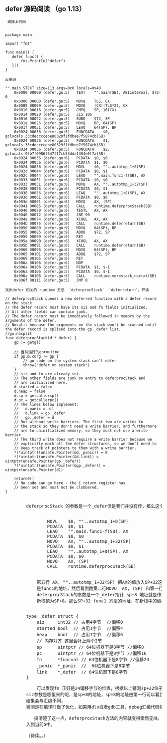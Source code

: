 ## defer 源码阅读 （go 1.13）
     
     直接上代码
  
 ```$xslt

package main

import "fmt"

func main() {
	defer func() {
		fmt.Println("defer")
	}()
}

```

    反编译
    
```
"".main STEXT size=113 args=0x0 locals=0x48
	0x0000 00000 (defer.go:5)	TEXT	"".main(SB), ABIInternal, $72-0
	0x0000 00000 (defer.go:5)	MOVQ	TLS, CX
	0x0009 00009 (defer.go:5)	MOVQ	(CX)(TLS*2), CX
	0x0010 00016 (defer.go:5)	CMPQ	SP, 16(CX)
	0x0014 00020 (defer.go:5)	JLS	106
	0x0016 00022 (defer.go:5)	SUBQ	$72, SP
	0x001a 00026 (defer.go:5)	MOVQ	BP, 64(SP)
	0x001f 00031 (defer.go:5)	LEAQ	64(SP), BP
	0x0024 00036 (defer.go:5)	FUNCDATA	$0, gclocals·33cdeccccebe80329f1fdbee7f5874cb(SB)
	0x0024 00036 (defer.go:5)	FUNCDATA	$1, gclocals·33cdeccccebe80329f1fdbee7f5874cb(SB)
	0x0024 00036 (defer.go:5)	FUNCDATA	$2, gclocals·9fb7f0986f647f17cb53dda1484e0f7a(SB)
	0x0024 00036 (defer.go:6)	PCDATA	$0, $0
	0x0024 00036 (defer.go:6)	PCDATA	$1, $0
	0x0024 00036 (defer.go:6)	MOVL	$0, ""..autotmp_1+8(SP)
	0x002c 00044 (defer.go:6)	PCDATA	$0, $1
	0x002c 00044 (defer.go:6)	LEAQ	"".main.func1·f(SB), AX
	0x0033 00051 (defer.go:6)	PCDATA	$0, $0
	0x0033 00051 (defer.go:6)	MOVQ	AX, ""..autotmp_1+32(SP)
	0x0038 00056 (defer.go:6)	PCDATA	$0, $1
	0x0038 00056 (defer.go:6)	LEAQ	""..autotmp_1+8(SP), AX
	0x003d 00061 (defer.go:6)	PCDATA	$0, $0
	0x003d 00061 (defer.go:6)	MOVQ	AX, (SP)
	0x0041 00065 (defer.go:6)	CALL	runtime.deferprocStack(SB)
	0x0046 00070 (defer.go:6)	TESTL	AX, AX
	0x0048 00072 (defer.go:6)	JNE	90
	0x004a 00074 (defer.go:9)	XCHGL	AX, AX
	0x004b 00075 (defer.go:9)	CALL	runtime.deferreturn(SB)
	0x0050 00080 (defer.go:9)	MOVQ	64(SP), BP
	0x0055 00085 (defer.go:9)	ADDQ	$72, SP
	0x0059 00089 (defer.go:9)	RET
	0x005a 00090 (defer.go:6)	XCHGL	AX, AX
	0x005b 00091 (defer.go:6)	CALL	runtime.deferreturn(SB)
	0x0060 00096 (defer.go:6)	MOVQ	64(SP), BP
	0x0065 00101 (defer.go:6)	ADDQ	$72, SP
	0x0069 00105 (defer.go:6)	RET
	0x006a 00106 (defer.go:6)	NOP
	0x006a 00106 (defer.go:5)	PCDATA	$1, $-1
	0x006a 00106 (defer.go:5)	PCDATA	$0, $-1
	0x006a 00106 (defer.go:5)	CALL	runtime.morestack_noctxt(SB)
	0x006f 00111 (defer.go:5)	JMP	0
```
 
    找出defer 相关的 runtime 方法  `deferprocStack`  `deferreturn`，开读
    
    
```$xslt
// deferprocStack queues a new deferred function with a defer record on the stack.
// The defer record must have its siz and fn fields initialized.
// All other fields can contain junk.
// The defer record must be immediately followed in memory by the arguments of the defer.
// Nosplit because the arguments on the stack won't be scanned until the defer record is spliced into the gp._defer list.
//go:nosplit
func deferprocStack(d *_defer) {
	gp := getg()

    // 当前运行的goroutine
	if gp.m.curg != gp {
		// go code on the system stack can't defer
		throw("defer on system stack")
	}
	// siz and fn are already set.
	// The other fields are junk on entry to deferprocStack and
	// are initialized here.
	d.started = false
	d.heap = false
	d.sp = getcallersp()
	d.pc = getcallerpc()
	// The lines below implement:
	//   d.panic = nil
	//   d.link = gp._defer
	//   gp._defer = d
	// But without write barriers. The first two are writes to
	// the stack so they don't need a write barrier, and furthermore
	// are to uninitialized memory, so they must not use a write barrier.
	// The third write does not require a write barrier because we
	// explicitly mark all the defer structures, so we don't need to
	// keep track of pointers to them with a write barrier.
	*(*uintptr)(unsafe.Pointer(&d._panic)) = 0
	*(*uintptr)(unsafe.Pointer(&d.link)) = uintptr(unsafe.Pointer(gp._defer))
	*(*uintptr)(unsafe.Pointer(&gp._defer)) = uintptr(unsafe.Pointer(d))

	return0()
	// No code can go here - the C return register has
	// been set and must not be clobbered.
}


```
<pre>
        deferprocStack 的参数是一个_defer但是我们并没有传，那么这个值是从哪里来的呢？我们回去看下汇编
        

            	MOVL	$0, ""..autotmp_1+8(SP)
            	PCDATA	$0, $1
            	LEAQ	"".main.func1·f(SB), AX
            	PCDATA	$0, $0
            	MOVQ	AX, ""..autotmp_1+32(SP)
            	PCDATA	$0, $1
            	LEAQ	""..autotmp_1+8(SP), AX
            	PCDATA	$0, $0
            	MOVQ	AX, (SP)
            	CALL	runtime.deferprocStack(SB)
        	
  
            第五行 AX, ""..autotmp_1+32(SP) 把AX的值放入SP+32这个地址中，AX寄存器可以从第三行看到，
            是func1的地址，然后看倒数第二行MOVQ	AX, (SP) 和第一行 MOVL	$0, ""..autotmp_1+8(SP) ，
            deferprocStack的参数是一个_defer指针 sp+8 地址就是作为这个结构体参数的首地址。
            新栈顶为SP+8。那么SP+32 func1 方法的地址，在新栈中的偏移量为24。
        
        
        type _defer struct {
        	siz     int32 // 占用4字节  //偏移0
        	started bool  // 占用1字节  //偏移4
        	heap    bool  // 占用1字节  //偏移6
        	// 内存对齐 这里会补上两个2节
        	sp      uintptr // 64位机器下是8字节 //偏移8
        	pc      uintptr // 64位机器下是8字节 //偏移16
        	fn      *funcval // 64位机器下是8字节 //偏移24 
        	_panic  *_panic  //  64位机器下是8字节
        	link    *_defer  // 64位机器下是8字节
        }
        
            可以发现fn 正好是24偏移字节的位置，根据以上猜测sp+32位子存放的是func地址sp+0存放siz参数。
        siz参数是哪里来的呢，是sp+8的地址，sp+8的地址由第一行可以看到是0。(这个地方如果使用goland的debug打入断点去跟踪d.siz，
        结果会与汇编不同，
        猜测是在编译时做了优化，如果用dlv或者gdb工具，debug汇编代码能验证上面的推论。)
        
           搞清楚了这一点，deferprocStack方法的内容就变得索然无味，就是对_defer的其他几个 junk 字段做初始化赋值。然后把他放
        入到当前G中。
        
        （待续。。）
        
</pre>
        
        
        
        
  
  
